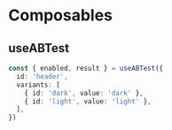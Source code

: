 # Composables

## useABTest

```ts
const { enabled, result } = useABTest({
  id: 'header',
  variants: [
    { id: 'dark', value: 'dark' },
    { id: 'light', value: 'light' },
  ],
})
```
